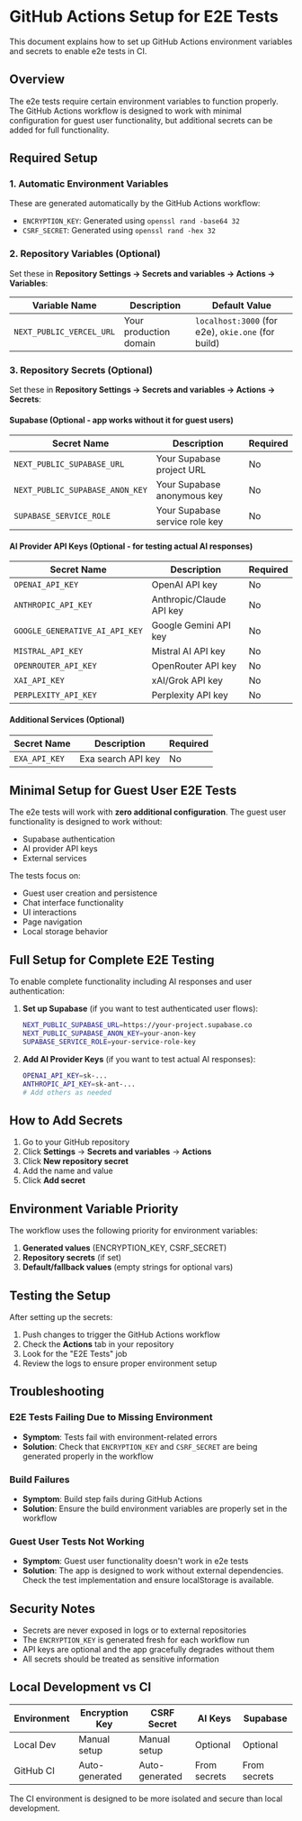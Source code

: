 # GitHub Actions Setup for E2E Tests

This document explains how to set up GitHub Actions environment variables and secrets to enable e2e tests in CI.

## Overview

The e2e tests require certain environment variables to function properly. The GitHub Actions workflow is designed to work with minimal configuration for guest user functionality, but additional secrets can be added for full functionality.

## Required Setup

### 1. Automatic Environment Variables

These are generated automatically by the GitHub Actions workflow:

- `ENCRYPTION_KEY`: Generated using `openssl rand -base64 32`
- `CSRF_SECRET`: Generated using `openssl rand -hex 32`

### 2. Repository Variables (Optional)

Set these in **Repository Settings → Secrets and variables → Actions → Variables**:

| Variable Name | Description | Default Value |
|---------------|-------------|---------------|
| `NEXT_PUBLIC_VERCEL_URL` | Your production domain | `localhost:3000` (for e2e), `okie.one` (for build) |

### 3. Repository Secrets (Optional)

Set these in **Repository Settings → Secrets and variables → Actions → Secrets**:

#### Supabase (Optional - app works without it for guest users)
| Secret Name | Description | Required |
|-------------|-------------|----------|
| `NEXT_PUBLIC_SUPABASE_URL` | Your Supabase project URL | No |
| `NEXT_PUBLIC_SUPABASE_ANON_KEY` | Your Supabase anonymous key | No |
| `SUPABASE_SERVICE_ROLE` | Your Supabase service role key | No |

#### AI Provider API Keys (Optional - for testing actual AI responses)
| Secret Name | Description | Required |
|-------------|-------------|----------|
| `OPENAI_API_KEY` | OpenAI API key | No |
| `ANTHROPIC_API_KEY` | Anthropic/Claude API key | No |
| `GOOGLE_GENERATIVE_AI_API_KEY` | Google Gemini API key | No |
| `MISTRAL_API_KEY` | Mistral AI API key | No |
| `OPENROUTER_API_KEY` | OpenRouter API key | No |
| `XAI_API_KEY` | xAI/Grok API key | No |
| `PERPLEXITY_API_KEY` | Perplexity API key | No |

#### Additional Services (Optional)
| Secret Name | Description | Required |
|-------------|-------------|----------|
| `EXA_API_KEY` | Exa search API key | No |

## Minimal Setup for Guest User E2E Tests

The e2e tests will work with **zero additional configuration**. The guest user functionality is designed to work without:
- Supabase authentication
- AI provider API keys
- External services

The tests focus on:
- Guest user creation and persistence
- Chat interface functionality
- UI interactions
- Page navigation
- Local storage behavior

## Full Setup for Complete E2E Testing

To enable complete functionality including AI responses and user authentication:

1. **Set up Supabase** (if you want to test authenticated user flows):
   ```bash
   NEXT_PUBLIC_SUPABASE_URL=https://your-project.supabase.co
   NEXT_PUBLIC_SUPABASE_ANON_KEY=your-anon-key
   SUPABASE_SERVICE_ROLE=your-service-role-key
   ```

2. **Add AI Provider Keys** (if you want to test actual AI responses):
   ```bash
   OPENAI_API_KEY=sk-...
   ANTHROPIC_API_KEY=sk-ant-...
   # Add others as needed
   ```

## How to Add Secrets

1. Go to your GitHub repository
2. Click **Settings** → **Secrets and variables** → **Actions**
3. Click **New repository secret**
4. Add the name and value
5. Click **Add secret**

## Environment Variable Priority

The workflow uses the following priority for environment variables:

1. **Generated values** (ENCRYPTION_KEY, CSRF_SECRET)
2. **Repository secrets** (if set)
3. **Default/fallback values** (empty strings for optional vars)

## Testing the Setup

After setting up the secrets:

1. Push changes to trigger the GitHub Actions workflow
2. Check the **Actions** tab in your repository
3. Look for the "E2E Tests" job
4. Review the logs to ensure proper environment setup

## Troubleshooting

### E2E Tests Failing Due to Missing Environment

- **Symptom**: Tests fail with environment-related errors
- **Solution**: Check that `ENCRYPTION_KEY` and `CSRF_SECRET` are being generated properly in the workflow

### Build Failures

- **Symptom**: Build step fails during GitHub Actions
- **Solution**: Ensure the build environment variables are properly set in the workflow

### Guest User Tests Not Working

- **Symptom**: Guest user functionality doesn't work in e2e tests
- **Solution**: The app is designed to work without external dependencies. Check the test implementation and ensure localStorage is available.

## Security Notes

- Secrets are never exposed in logs or to external repositories
- The `ENCRYPTION_KEY` is generated fresh for each workflow run
- API keys are optional and the app gracefully degrades without them
- All secrets should be treated as sensitive information

## Local Development vs CI

| Environment | Encryption Key | CSRF Secret | AI Keys | Supabase |
|-------------|----------------|-------------|---------|----------|
| Local Dev | Manual setup | Manual setup | Optional | Optional |
| GitHub CI | Auto-generated | Auto-generated | From secrets | From secrets |

The CI environment is designed to be more isolated and secure than local development. 